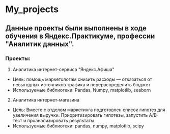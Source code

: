 # My_projects
## Данные проекты были выполнены в ходе обучения в Яндекс.Практикуме, профессии "Аналитик данных".
### Проекты:
1. Аналитика интернет-сервиса "Яндекс.Афиша"
  - Цель: помощь маркетологам снизить расходы — отказаться от невыгодных источников трафика и перераспределить бюджет
  - Используемые библиотеки: Pandas, Numpy, matplotlib, seaborn
2. Аналитика интернет-магазина
  - Цель: Вместе с отделом маркетинга подготовлен список гипотез для увеличения выручки. Приоритизировать гипотезы, запустить A/B-тест и проанализировать результаты
  - Используемые библиотеки: pandas, numpy, matplotlib, scipy
